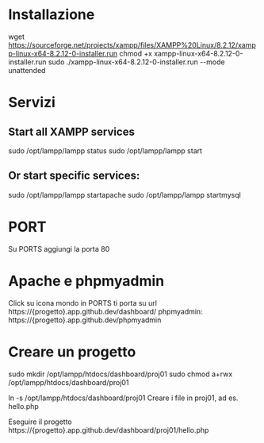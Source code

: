 # Installazione 
wget https://sourceforge.net/projects/xampp/files/XAMPP%20Linux/8.2.12/xampp-linux-x64-8.2.12-0-installer.run
chmod +x xampp-linux-x64-8.2.12-0-installer.run
sudo ./xampp-linux-x64-8.2.12-0-installer.run --mode unattended

# Servizi
## Start all XAMPP services
sudo /opt/lampp/lampp status
sudo /opt/lampp/lampp start

## Or start specific services:
sudo /opt/lampp/lampp startapache
sudo /opt/lampp/lampp startmysql

# PORT
Su PORTS aggiungi la porta 80

# Apache e phpmyadmin
Click su icona mondo in PORTS
ti porta su url
https://{progetto}.app.github.dev/dashboard/
phpmyadmin:
https://{progetto}.app.github.dev/phpmyadmin

# Creare un progetto
sudo mkdir /opt/lampp/htdocs/dashboard/proj01
sudo chmod a+rwx /opt/lampp/htdocs/dashboard/proj01

ln -s /opt/lampp/htdocs/dashboard/proj01
Creare i file in proj01, ad es. hello.php

Eseguire il progetto 
https://{progetto}.app.github.dev/dashboard/proj01/hello.php

